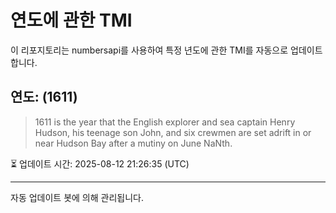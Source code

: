 
# 연도에 관한 TMI

이 리포지토리는 numbersapi를 사용하여 특정 년도에 관한 TMI를 자동으로 업데이트합니다.

## 연도: (1611)
> 1611 is the year that the English explorer and sea captain Henry Hudson, his teenage son John, and six crewmen are set adrift in or near Hudson Bay after a mutiny on June NaNth.

⏳ 업데이트 시간: 2025-08-12 21:26:35 (UTC)

---
자동 업데이트 봇에 의해 관리됩니다.
